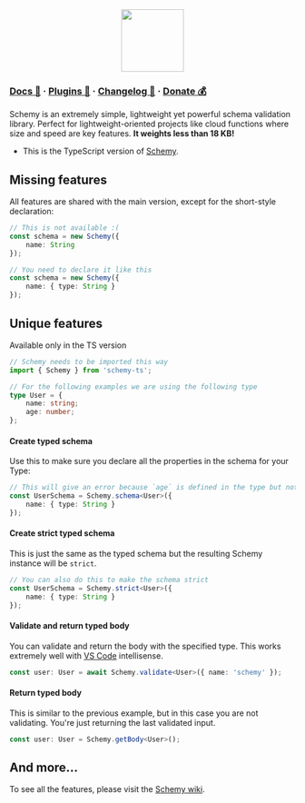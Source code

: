 <div align="center">
    <a href="https://schemy.js.org/">
        <img src="https://user-images.githubusercontent.com/1413883/134991554-4ff6464e-c297-4367-8191-088f9919a5e1.png" height="110">
    </a>
</div>

### [Docs 📖](https://github.com/aeberdinelli/schemy/wiki) · [Plugins 🧩](https://github.com/aeberdinelli/schemy/wiki/List-of-plugins) · [Changelog 📝](https://github.com/aeberdinelli/schemy/releases) · [Donate 💰](https://www.paypal.com/donate/?cmd=_donations&business=aeberdinelli%40gmail.com&item_name=Schemy+library&currency_code=USD&source=url)

Schemy is an extremely simple, lightweight yet powerful schema validation library. Perfect for lightweight-oriented projects like cloud functions where size and speed are key features. **It weights less than 18 KB!**

- This is the TypeScript version of [Schemy](https://github.com/aeberdinelli/schemy). 

## Missing features
All features are shared with the main version, except for the short-style declaration:

```typescript
// This is not available :(
const schema = new Schemy({
    name: String
});

// You need to declare it like this
const schema = new Schemy({
    name: { type: String }
});
```

## Unique features
Available only in the TS version

```typescript
// Schemy needs to be imported this way
import { Schemy } from 'schemy-ts';

// For the following examples we are using the following type
type User = {
    name: string;
    age: number;
};
```

#### Create typed schema
Use this to make sure you declare all the properties in the schema for your Type:

```typescript
// This will give an error because `age` is defined in the type but not in the schema
const UserSchema = Schemy.schema<User>({
    name: { type: String }
});
```

#### Create strict typed schema
This is just the same as the typed schema but the resulting Schemy instance will be `strict`.

```typescript
// You can also do this to make the schema strict
const UserSchema = Schemy.strict<User>({
    name: { type: String }
});
```

#### Validate and return typed body
You can validate and return the body with the specified type. This works extremely well with [VS Code](https://code.visualstudiSco.com/) intellisense.

```typescript
const user: User = await Schemy.validate<User>({ name: 'schemy' });
```

#### Return typed body 
This is similar to the previous example, but in this case you are not validating. You're just returning the last validated input.

```typescript
const user: User = Schemy.getBody<User>();
```

## And more...
To see all the features, please visit the [Schemy wiki](https://github.com/aeberdinelli/schemy/wiki).
